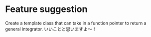 # Feature suggestion
Create a template class that can take in a function pointer to return a general integrator. いいことと思いますよ〜！
